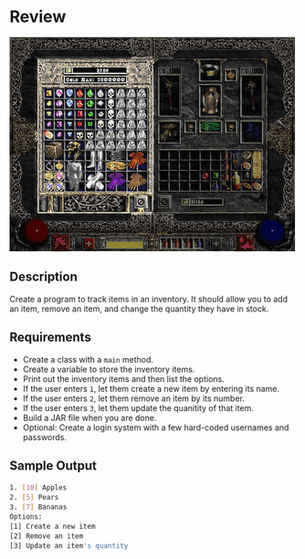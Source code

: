 # Review

![screenshot](screenshot.jpg)

## Description

Create a program to track items in an inventory. It should allow you to add an item, remove an item, and change the quantity they have in stock.

## Requirements

* Create a class with a `main` method.
* Create a variable to store the inventory items.
* Print out the inventory items and then list the options.
* If the user enters `1`, let them create a new item by entering its name.
* If the user enters `2`, let them remove an item by its number.
* If the user enters `3`, let them update the quanitity of that item.
* Build a JAR file when you are done.
* Optional: Create a login system with a few hard-coded usernames and passwords.

## Sample Output

```bash
1. [10] Apples
2. [5] Pears
3. [7] Bananas
Options:
[1] Create a new item
[2] Remove an item
[3] Update an item's quantity
```
